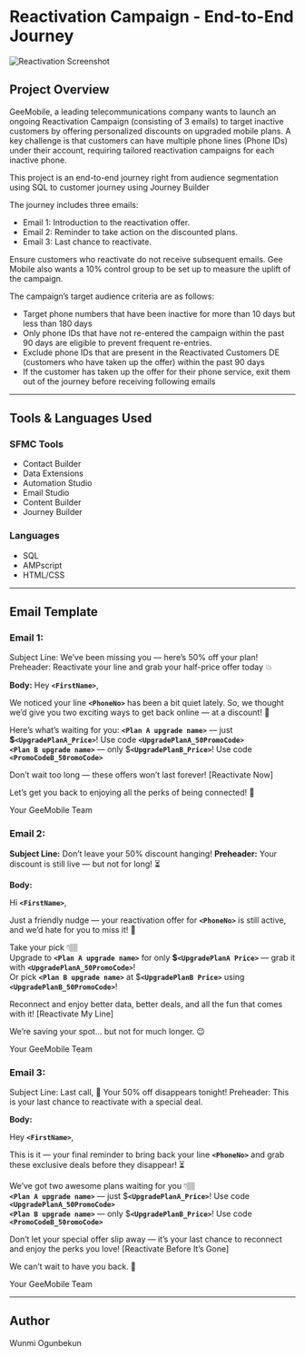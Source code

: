 # Reactivation Campaign - End-to-End Journey

![Reactivation Screenshot](images/reactivate.png)


## Project Overview

GeeMobile, a leading telecommunications company wants to launch an ongoing Reactivation Campaign (consisting of 3 emails) to target inactive customers by offering personalized discounts on upgraded mobile plans. A key challenge is that customers can have multiple phone lines (Phone IDs) under their account, requiring tailored reactivation campaigns for each inactive phone.

This project is an end-to-end journey right from audience segmentation using SQL to customer journey using Journey Builder

The journey includes three emails:
- Email 1: Introduction to the reactivation offer.
- Email 2: Reminder to take action on the discounted plans.
- Email 3: Last chance to reactivate.

Ensure customers who reactivate do not receive subsequent emails.
Gee Mobile also wants a 10% control group to be set up to measure the uplift of the campaign.

The campaign’s target audience criteria are as follows:

- Target phone numbers that have been inactive for more than 10 days but less than 180 days
- Only phone IDs that have not re-entered the campaign within the past 90 days are eligible to prevent frequent re-entries.
- Exclude phone IDs that are present in the Reactivated Customers DE (customers who have taken up the offer) within the past 90 days
- If the customer has taken up the offer for their phone service, exit them out of the journey before receiving following emails

---

## Tools & Languages Used

### SFMC Tools
- Contact Builder  
- Data Extensions  
- Automation Studio   
- Email Studio  
- Content Builder  
- Journey Builder   


### Languages
- SQL  
- AMPscript   
- HTML/CSS  

---

## Email Template

### Email 1: 
Subject Line: We’ve been missing you — here’s 50% off your plan!
Preheader: Reactivate your line and grab your half-price offer today 💥

**Body:**
Hey **`<FirstName>`**,  

We noticed your line **`<PhoneNo>`** has been a bit quiet lately. So, we thought we’d give you two exciting ways to get back online — at a discount! 🎉  

Here’s what’s waiting for you: 
**`<Plan A upgrade name>`** — just **$`<UpgradePlanA_Price>`**! Use code **`<UpgradePlanA_50PromoCode>`**  
**`<Plan B upgrade name>`** — only $**`<UpgradePlanB_Price>`**! Use code **`<PromoCodeB_50romoCode>`** 

Don’t wait too long — these offers won’t last forever!
[Reactivate Now]

Let’s get you back to enjoying all the perks of being connected! 💙

Your GeeMobile Team

### Email 2: 

**Subject Line:** Don’t leave your 50% discount hanging!
**Preheader:** Your discount is still live — but not for long! ⏳

**Body:**

Hi **`<FirstName>`**,  

Just a friendly nudge — your reactivation offer for **`<PhoneNo>`** is still active, and we’d hate for you to miss it! 💌 

Take your pick 👇🏽  
Upgrade to **`<Plan A upgrade name>`** for only **$`<UpgradePlanA Price>`** — grab it with **`<UpgradePlanA_50PromoCode>`**!  
Or pick **`<Plan B upgrade name>`** at $**`<UpgradePlanB Price>`** using **`<UpgradePlanB_50PromoCode>`**!

Reconnect and enjoy better data, better deals, and all the fun that comes with it!
[Reactivate My Line]

We’re saving your spot… but not for much longer. 😉

Your GeeMobile Team

### Email 3:

Subject Line: Last call, 🚨 Your 50% off disappears tonight!
Preheader: This is your last chance to reactivate with a special deal.

**Body:**

Hey **`<FirstName>`**,  

This is it — your final reminder to bring back your line **`<PhoneNo>`** and grab these exclusive deals before they disappear! ⏳  

We’ve got two awesome plans waiting for you 👇🏽  
**`<Plan A upgrade name>`** — just $**`<UpgradePlanA_Price>`**! Use code **`<UpgradePlanA_50PromoCode>`**   
**`<Plan B upgrade name>`** — only $**`<UpgradePlanB_Price>`**! Use code **`<PromoCodeB_50romoCode>`**

Don’t let your special offer slip away — it’s your last chance to reconnect and enjoy the perks you love!
[Reactivate Before It’s Gone]

We can’t wait to have you back. 💙

Your GeeMobile Team

---

## Author
Wunmi Ogunbekun







